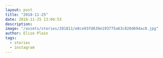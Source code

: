 ```yaml
---
layout: post
title: "2018-11-25"
date: 2018-11-25 13:04:53
description: 
image: "/assets/stories/201811/e8ce93fd639e193775a63c820d694ac0.jpg"
author: Elise Plain
tags: 
  - stories
  - instagram
---
```



<p></p>
